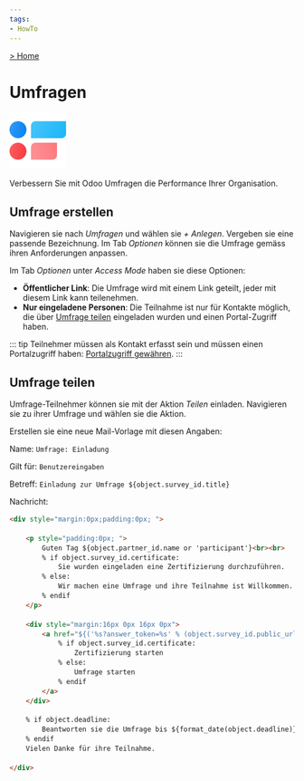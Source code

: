```yaml
---
tags:
- HowTo
---
```

[> Home](/)
# Umfragen
![icons_odoo_survey](assets/icons_odoo_survey.png)

Verbessern Sie mit Odoo Umfragen die Performance Ihrer Organisation.

## Umfrage erstellen

Navigieren sie nach *Umfragen* und wählen sie *+ Anlegen*. Vergeben sie eine passende Bezeichnung. Im Tab *Optionen* können sie die Umfrage gemäss ihren Anforderungen anpassen.


Im Tab *Optionen*  unter *Access Mode* haben sie diese Optionen:

* **Öffentlicher Link**: Die Umfrage wird mit einem Link geteilt, jeder mit diesem Link kann teilenehmen.
* **Nur eingeladene Personen**: Die Teilnahme ist nur für Kontakte möglich, die über [Umfrage teilen](#Umfrage%20teilen) eingeladen wurden und einen Portal-Zugriff haben.

::: tip
Teilnehmer müssen als Kontakt erfasst sein und müssen einen Portalzugriff haben: [Portalzugriff gewähren](Einstellungen%20Login.md#Portalzugriff%20gewähren).
:::

## Umfrage teilen

Umfrage-Teilnehmer können sie mit der Aktion *Teilen* einladen. Navigieren sie zu ihrer Umfrage und wählen sie die Aktion. 

Erstellen sie eine neue Mail-Vorlage mit diesen Angaben:

Name: `Umfrage: Einladung`

Gilt für: `Benutzereingaben`

Betreff: `Einladung zur Umfrage ${object.survey_id.title}`

Nachricht:

```html
<div style="margin:0px;padding:0px; ">

    <p style="padding:0px; ">
        Guten Tag ${object.partner_id.name or 'participant'}<br><br>
        % if object.survey_id.certificate:
            Sie wurden eingeladen eine Zertifizierung durchzuführen.
        % else:
            Wir machen eine Umfrage und ihre Teilnahme ist Willkommen.
        % endif
	</p>
	
	<div style="margin:16px 0px 16px 0px">
		<a href="${('%s?answer_token=%s' % (object.survey_id.public_url, object.token)) | safe}" style="background-color:#875A7B;padding:8px 16px 8px 16px; text-decoration:none; color:#fff; border-radius:5px; font-size:13px">
			% if object.survey_id.certificate:
				Zertifizierung starten
			% else:
				Umfrage starten
			% endif
		</a>
	</div>
	
	% if object.deadline:
		Beantworten sie die Umfrage bis ${format_date(object.deadline)}.<br><br>
	% endif
	Vielen Danke für ihre Teilnahme.
    
</div>
```